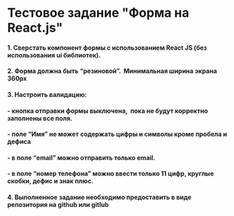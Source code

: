 # Тестовое задание "Форма на React.js" 

#### 1. Сверстать компонент формы с использованием React JS (без использования ui библиотек).
#### 2. Форма должна быть “резиновой”.  Минимальная ширина экрана 360px
#### 3. Настроить валидацию:  
#### - кнопка отправки формы выключена,  пока не будут корректно заполнены все поля. 
#### - поле “Имя” не может содержать цифры и символы кроме пробела и дефиса
#### - в поле “email” можно отправить только email.
#### - в поле “номер телефона” можно ввести только 11 цифр, круглые скобки, дефис и знак плюс.

#### 4. Выполненное задание необходимо предоставить в виде репозитория на github или gitlub
